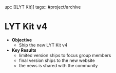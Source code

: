 up:: [[LYT Kit]]
tags:: #project/archive 

# LYT Kit v4
- **Objective**
	- Ship the new LYT Kit v4
- **Key Results**
	- limited version ships to focus group members
	- final version ships to the new website
	- the news is shared with the community 


